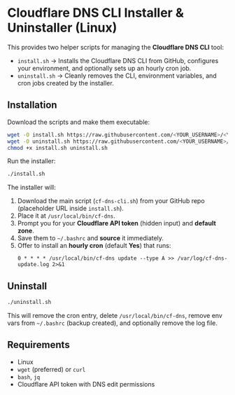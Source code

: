 # Cloudflare DNS CLI Installer & Uninstaller (Linux)

This provides two helper scripts for managing the **Cloudflare DNS CLI** tool:

- `install.sh` → Installs the Cloudflare DNS CLI from GitHub, configures your environment, and optionally sets up an hourly cron job.
- `uninstall.sh` → Cleanly removes the CLI, environment variables, and cron jobs created by the installer.

## Installation

Download the scripts and make them executable:

```bash
wget -O install.sh https://raw.githubusercontent.com/<YOUR_USERNAME>/<YOUR_REPO>/main/install.sh
wget -O uninstall.sh https://raw.githubusercontent.com/<YOUR_USERNAME>/<YOUR_REPO>/main/uninstall.sh
chmod +x install.sh uninstall.sh
```

Run the installer:

```bash
./install.sh
```

The installer will:
1. Download the main script (`cf-dns-cli.sh`) from your GitHub repo (placeholder URL inside `install.sh`).
2. Place it at `/usr/local/bin/cf-dns`.
3. Prompt you for your **Cloudflare API token** (hidden input) and **default zone**.
4. Save them to `~/.bashrc` and **source** it immediately.
5. Offer to install an **hourly cron** (default **Yes**) that runs:
   ```
   0 * * * * /usr/local/bin/cf-dns update --type A >> /var/log/cf-dns-update.log 2>&1
   ```

## Uninstall

```bash
./uninstall.sh
```
This will remove the cron entry, delete `/usr/local/bin/cf-dns`, remove env vars from `~/.bashrc` (backup created), and optionally remove the log file.

## Requirements

- Linux
- `wget` (preferred) or `curl`
- `bash`, `jq`
- Cloudflare API token with DNS edit permissions
